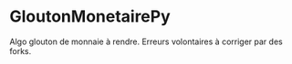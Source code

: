 # GloutonMonetairePy
Algo glouton de monnaie à rendre. Erreurs volontaires à corriger par des forks.
